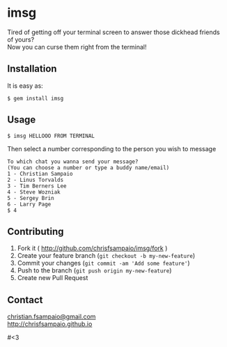 # imsg

Tired of getting off your terminal screen to answer those dickhead friends of yours?  
Now you can curse them right from the terminal!

## Installation

It is easy as:

    $ gem install imsg

## Usage

    $ imsg HELLOOO FROM TERMINAL
    
Then select a number corresponding to the person you wish to message

    To which chat you wanna send your message?
    (You can choose a number or type a buddy name/email)
    1 - Christian Sampaio
    2 - Linus Torvalds
    3 - Tim Berners Lee
    4 - Steve Wozniak
    5 - Sergey Brin
    6 - Larry Page
    $ 4
    
## Contributing

1. Fork it ( http://github.com/chrisfsampaio/imsg/fork )
2. Create your feature branch (`git checkout -b my-new-feature`)
3. Commit your changes (`git commit -am 'Add some feature'`)
4. Push to the branch (`git push origin my-new-feature`)
5. Create new Pull Request

## Contact
christian.fsampaio@gmail.com  
http://chrisfsampaio.github.io


#<3
